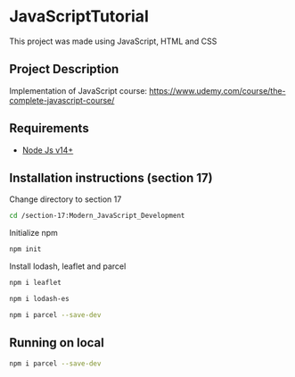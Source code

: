 # JavaScriptTutorial
This project was made using JavaScript, HTML and CSS
## Project Description
Implementation of JavaScript course: https://www.udemy.com/course/the-complete-javascript-course/
## Requirements
* [Node Js v14+](https://nodejs.org/en/download)

## Installation instructions (section 17)

Change directory to section 17
```bash
cd /section-17:Modern_JavaScript_Development
```


Initialize npm 
```bash
npm init
```
Install lodash, leaflet and parcel
```bash
npm i leaflet
```
```bash
npm i lodash-es
```
```bash
npm i parcel --save-dev
```

## Running on local
```bash
npm i parcel --save-dev
```
